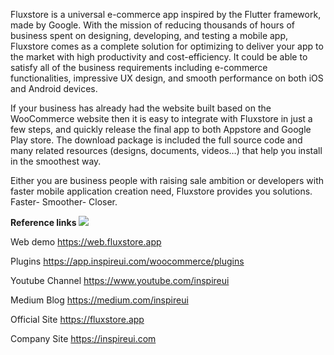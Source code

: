 Fluxstore is a universal e-commerce app inspired by the Flutter framework, made by Google. With the mission of reducing thousands of hours of business spent on designing, developing, and testing a mobile app, Fluxstore comes as a complete solution for optimizing to deliver your app to the market with high productivity and cost-efficiency. It could be able to satisfy all of the business requirements including e-commerce functionalities, impressive UX design, and smooth performance on both iOS and Android devices.

If your business has already had the website built based on the WooCommerce website then it is easy to integrate with Fluxstore in just a few steps, and quickly release the final app to both Appstore and Google Play store. The download package is included the full source code and many related resources (designs, documents, videos…) that help you install in the smoothest way.

Either you are business people with raising sale ambition or developers with faster mobile application creation need, Fluxstore provides you solutions.
Faster- Smoother- Closer. 


**Reference links**
<img
src="https://trello.com/1/cards/5d7f06d59a65b90befb190ac/attachments/64d20a52bfd3c25801bc8980/previews/64d20a53bfd3c25801bc899a/download/FluxWoo082023.png" />

Web demo	https://web.fluxstore.app

Plugins	https://app.inspireui.com/woocommerce/plugins

Youtube Channel	https://www.youtube.com/inspireui

Medium Blog	https://medium.com/inspireui

Official Site	https://fluxstore.app

Company Site	https://inspireui.com
